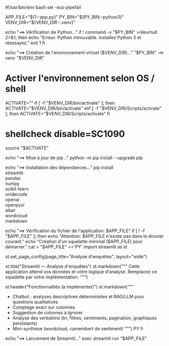 #!/usr/bin/env bash
set -euo pipefail

APP_FILE="${1:-app.py}"
PY_BIN="${PY_BIN:-python3}"
VENV_DIR="${VENV_DIR:-.venv}"

echo "==> Vérification de Python..."
if ! command -v "$PY_BIN" >/dev/null 2>&1; then
  echo "Erreur: Python introuvable. Installez Python 3 et réessayez."
  exit 1
fi

echo "==> Création de l'environnement virtuel ($VENV_DIR)..."
"$PY_BIN" -m venv "$VENV_DIR"

# Activer l'environnement selon OS / shell
ACTIVATE=""
if [ -f "$VENV_DIR/bin/activate" ]; then
  ACTIVATE="$VENV_DIR/bin/activate"
elif [ -f "$VENV_DIR/Scripts/activate" ]; then
  ACTIVATE="$VENV_DIR/Scripts/activate"
fi

# shellcheck disable=SC1090
source "$ACTIVATE"

echo "==> Mise à jour de pip..."
python -m pip install --upgrade pip

echo "==> Installation des dépendances..."
pip install \
  streamlit \
  pandas \
  numpy \
  scikit-learn \
  unidecode \
  openai \
  openpyxl \
  altair \
  wordcloud \
  markdown

echo "==> Vérification du fichier de l'application: $APP_FILE"
if [ ! -f "$APP_FILE" ]; then
  echo "Attention: $APP_FILE n'existe pas dans le dossier courant."
  echo "Création d'un squelette minimal ($APP_FILE) pour démarrer."
  cat > "$APP_FILE" <<'PY'
import streamlit as st

st.set_page_config(page_title="Analyse d'enquêtes", layout="wide")

st.title("Streamlit — Analyse d'enquêtes")
st.markdown("""
Cette application attend vos données et votre logique d'analyse.
Remplacez ce squelette par votre implémentation.
""")

st.header("Fonctionnalités (à implémenter)")
st.markdown("""
- Chatbot : analyses descriptives déterministes et RAG/LLM pour questions qualitatives  
- Comptage exact sur colonnes  
- Suggestion de colonnes à ignorer  
- Analyse des verbatims (tri, filtres, sentiments, pagination, graphiques persistants)  
- Mini-synthèse (wordcloud, camembert de sentiment)
""")
PY
fi

echo "==> Lancement de Streamlit..."
exec streamlit run "$APP_FILE"
